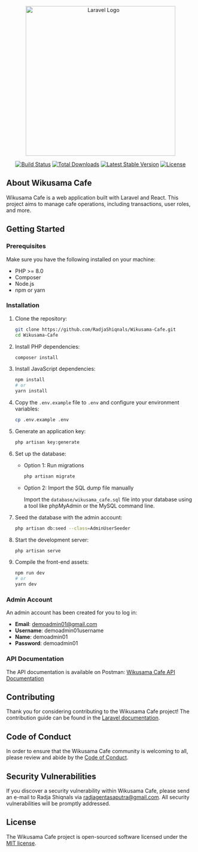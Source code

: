<p align="center"><a href="https://laravel.com" target="_blank"><img src="https://raw.githubusercontent.com/laravel/art/master/logo-lockup/5%20SVG/2%20CMYK/1%20Full%20Color/laravel-logolockup-cmyk-red.svg" width="400" alt="Laravel Logo"></a></p>

<p align="center">
<a href="https://github.com/laravel/framework/actions"><img src="https://github.com/laravel/framework/workflows/tests/badge.svg" alt="Build Status"></a>
<a href="https://packagist.org/packages/laravel/framework"><img src="https://img.shields.io/packagist/dt/laravel/framework" alt="Total Downloads"></a>
<a href="https://packagist.org/packages/laravel/framework"><img src="https://img.shields.io/packagist/v/laravel/framework" alt="Latest Stable Version"></a>
<a href="https://packagist.org/packages/laravel/framework"><img src="https://img.shields.io/packagist/l/laravel/framework" alt="License"></a>
</p>

## About Wikusama Cafe

Wikusama Cafe is a web application built with Laravel and React. This project aims to manage cafe operations, including transactions, user roles, and more.

## Getting Started

### Prerequisites

Make sure you have the following installed on your machine:

- PHP >= 8.0
- Composer
- Node.js
- npm or yarn

### Installation

1. Clone the repository:

    ```sh
    git clone https://github.com/RadjaShiqnals/Wikusama-Cafe.git
    cd Wikusama-Cafe
    ```

2. Install PHP dependencies:

    ```sh
    composer install
    ```

3. Install JavaScript dependencies:

    ```sh
    npm install
    # or
    yarn install
    ```

4. Copy the `.env.example` file to `.env` and configure your environment variables:

    ```sh
    cp .env.example .env
    ```

5. Generate an application key:

    ```sh
    php artisan key:generate
    ```

6. Set up the database:

    - Option 1: Run migrations

        ```sh
        php artisan migrate
        ```

    - Option 2: Import the SQL dump file manually

        Import the `database/wikusama_cafe.sql` file into your database using a tool like phpMyAdmin or the MySQL command line.

7. Seed the database with the admin account:

    ```sh
    php artisan db:seed --class=AdminUserSeeder
    ```

8. Start the development server:

    ```sh
    php artisan serve
    ```

9. Compile the front-end assets:

    ```sh
    npm run dev
    # or
    yarn dev
    ```

### Admin Account

An admin account has been created for you to log in:

- **Email**: demoadmin01@gmail.com
- **Username**: demoadmin01username
- **Name**: demoadmin01
- **Password**: demoadmin01

### API Documentation

The API documentation is available on Postman: [Wikusama Cafe API Documentation](https://documenter.getpostman.com/view/28791552/2sAXqwXyro)

## Contributing

Thank you for considering contributing to the Wikusama Cafe project! The contribution guide can be found in the [Laravel documentation](https://laravel.com/docs/contributions).

## Code of Conduct

In order to ensure that the Wikusama Cafe community is welcoming to all, please review and abide by the [Code of Conduct](https://laravel.com/docs/contributions#code-of-conduct).

## Security Vulnerabilities

If you discover a security vulnerability within Wikusama Cafe, please send an e-mail to Radja Shiqnals via [radjagentasaputra@gmail.com](mailto:radjagentasaputra@gmail.com). All security vulnerabilities will be promptly addressed.

## License

The Wikusama Cafe project is open-sourced software licensed under the [MIT license](https://opensource.org/licenses/MIT).
